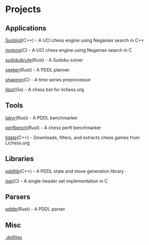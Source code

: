 

# Projects
## Applications
[Sunbird](https://github.com/jmdha/Sunbird)(C++) - A UCI chess engine using Negamax search in C++

[motsog](https://github.com/jmdha/motsog)(C) - A UCI chess engine using Negamax search in C

[sudokubrute](https://github.com/jmdha/sudokubrute)(Rust) - A Sudoku solver

[seeker](https://github.com/jmdha/seeker)(Rust) - A PDDL planner

[shapeon](https://github.com/jmdha/shapeon)(C) - A time series preprocessor

[libot](https://github.com/jmdha/libot)(Go) - A chess bot for lichess.org

## Tools
[labyr](https://github.com/jmdha/labyr)(Rust) - A PDDL benchmarker

[perfbench](https://github.com/jmdha/perfbench)(Rust) - A chess perft benchmarker

[lidata](https://github.com/jmdha/lidata)(C++) - Downloads, filters, and extracts chess games from Lichess.org

## Libraries
[pddllib](https://github.com/jmdha/pddllib)(C++) - A PDDL state and move generation library

[jset](https://github.com/jmdha/jset)(C) - A single-header set implementation in C

## Parsers
[pddlp](https://github.com/jmdha/pddlp)(Rust) - A PDDL parser

## Misc
[.dotfiles](https://github.com/jmdha/.dotfiles)
